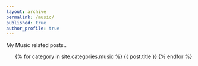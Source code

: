 ```yaml
---
layout: archive
permalink: /music/
published: true
author_profile: true
---
```


My Music related posts..
<ul>
{% for category in site.categories.music %}
  {{ post.title }}
{% endfor %}
</ul>
